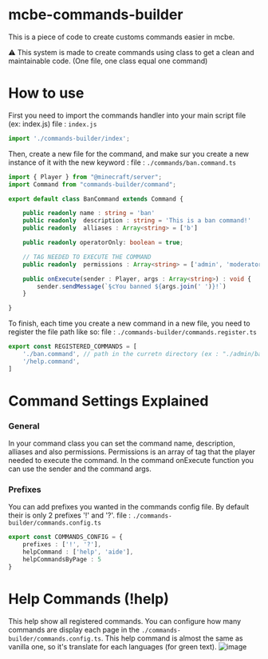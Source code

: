 # mcbe-commands-builder
This is a piece of code to create customs commands easier in mcbe.

⚠️ This system is made to create commands using class to get a clean and maintainable code. (One file, one class equal one command)

# How to use

First you need to import the commands handler into your main script file (ex: index.js)
file : ```index.js```
```ts
import './commands-builder/index';
```

Then, create a new file for the command, and make sur you create a new instance of it with the new keyword :
file : ```./commands/ban.command.ts```
```ts
import { Player } from "@minecraft/server";
import Command from "commands-builder/command";

export default class BanCommand extends Command {

    public readonly name : string = 'ban'
    public readonly  description : string = 'This is a ban command!'
    public readonly  alliases : Array<string> = ['b']

    public readonly operatorOnly: boolean = true;

    // TAG NEEDED TO EXECUTE THE COMMAND
    public readonly  permissions : Array<string> = ['admin', 'moderator']

    public onExecute(sender : Player, args : Array<string>) : void {
        sender.sendMessage(`§cYou banned ${args.join(' ')}!`)
    }

}
```

To finish, each time you create a new command in a new file, you need to register the file path like so:
file : ```./commands-builder/commands.register.ts```
```ts
export const REGISTERED_COMMANDS = [
    './ban.command', // path in the curretn directory (ex : "./admin/ban.command" or "/admin/claim-command" or "shop-command")
    '/help.command',
]
```

# Command Settings Explained

### General
In your command class you can set the command name, description, alliases and also permissions. Permissions is an array of tag that the player needed to execute the command.
In the command onExecute function you can use the sender and the command args.

### Prefixes
You can add prefixes you wanted in the commands config file.
By default their is only 2 prefixes '!' and '?'.
file : ```./commands-builder/commands.config.ts```
```ts
export const COMMANDS_CONFIG = {
    prefixes : ['!', '?'],
    helpCommand : ['help', 'aide'],
    helpCommandsByPage : 5
}
```

# Help Commands (!help)
This help show all registered commands.
You can configure how many commands are display each page in the  ```./commands-builder/commands.config.ts```.
This help command is almost the same as vanilla one, so it's translate for each languages (for green text).
![image](https://github.com/AI-Romain/mcbe-commands-builder/assets/127017159/c7688bc9-38a4-404f-b939-4ee004c62298)
